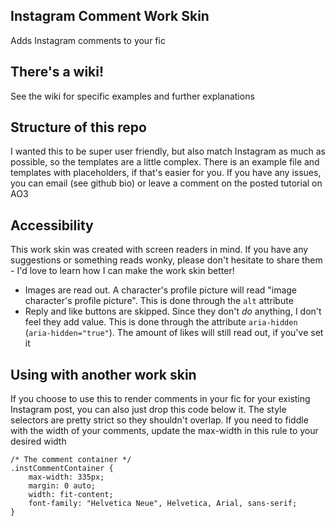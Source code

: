 ## Instagram Comment Work Skin
Adds Instagram comments to your fic

## There's a wiki!
See the wiki for specific examples and further explanations

## Structure of this repo
I wanted this to be super user friendly, but also match Instagram as much as possible, so the templates are a little complex. There is an example file and templates with placeholders, if that's easier for you. If you have any issues, you can email (see github bio) or leave a comment on the posted tutorial on AO3

## Accessibility
This work skin was created with screen readers in mind. If you have any suggestions or something reads wonky, please don't hesitate to share them - I'd love to learn how I can make the work skin better!
- Images are read out. A character's profile picture will read "image character's profile picture". This is done through the `alt` attribute
- Reply and like buttons are skipped. Since they don't *do* anything, I don't feel they add value. This is done through the attribute `aria-hidden` (`aria-hidden="true"`). The amount of likes will still read out, if you've set it

## Using with another work skin
If you choose to use this to render comments in your fic for your existing Instagram post, you can also just drop this code below it. The style selectors are pretty strict so they shouldn't overlap. If you need to fiddle with the width of your comments, update the max-width in this rule to your desired width

```
/* The comment container */
.instCommentContainer {
    max-width: 335px;
    margin: 0 auto;
    width: fit-content;
    font-family: "Helvetica Neue", Helvetica, Arial, sans-serif;
}
```
